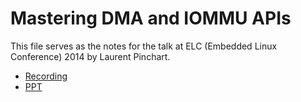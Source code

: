 # Mastering DMA and IOMMU APIs
This file serves as the notes for the talk at ELC (Embedded Linux Conference) 2014 by Laurent Pinchart.

+ [Recording](https://www.youtube.com/watch?v=n07zPcbdX_w)
+ [PPT](https://elinux.org/images/3/32/Pinchart--mastering_the_dma_and_iommu_apis.pdf)